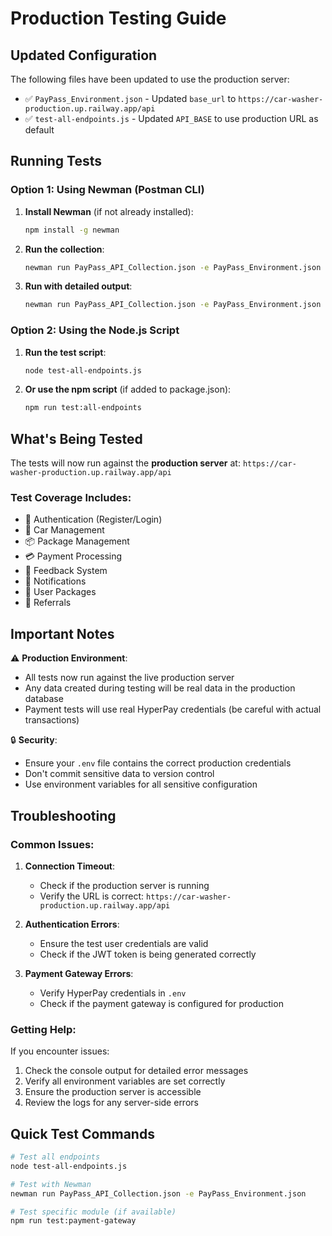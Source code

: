 # Production Testing Guide

## Updated Configuration

The following files have been updated to use the production server:

- ✅ `PayPass_Environment.json` - Updated `base_url` to `https://car-washer-production.up.railway.app/api`
- ✅ `test-all-endpoints.js` - Updated `API_BASE` to use production URL as default

## Running Tests

### Option 1: Using Newman (Postman CLI)

1. **Install Newman** (if not already installed):
   ```bash
   npm install -g newman
   ```

2. **Run the collection**:
   ```bash
   newman run PayPass_API_Collection.json -e PayPass_Environment.json
   ```

3. **Run with detailed output**:
   ```bash
   newman run PayPass_API_Collection.json -e PayPass_Environment.json --verbose
   ```

### Option 2: Using the Node.js Script

1. **Run the test script**:
   ```bash
   node test-all-endpoints.js
   ```

2. **Or use the npm script** (if added to package.json):
   ```bash
   npm run test:all-endpoints
   ```

## What's Being Tested

The tests will now run against the **production server** at:
`https://car-washer-production.up.railway.app/api`

### Test Coverage Includes:
- 🔐 Authentication (Register/Login)
- 🚗 Car Management
- 📦 Package Management  
- 💳 Payment Processing
- 💬 Feedback System
- 🔔 Notifications
- 👥 User Packages
- 🎯 Referrals

## Important Notes

⚠️ **Production Environment**: 
- All tests now run against the live production server
- Any data created during testing will be real data in the production database
- Payment tests will use real HyperPay credentials (be careful with actual transactions)

🔒 **Security**:
- Ensure your `.env` file contains the correct production credentials
- Don't commit sensitive data to version control
- Use environment variables for all sensitive configuration

## Troubleshooting

### Common Issues:

1. **Connection Timeout**:
   - Check if the production server is running
   - Verify the URL is correct: `https://car-washer-production.up.railway.app/api`

2. **Authentication Errors**:
   - Ensure the test user credentials are valid
   - Check if the JWT token is being generated correctly

3. **Payment Gateway Errors**:
   - Verify HyperPay credentials in `.env`
   - Check if the payment gateway is configured for production

### Getting Help:

If you encounter issues:
1. Check the console output for detailed error messages
2. Verify all environment variables are set correctly
3. Ensure the production server is accessible
4. Review the logs for any server-side errors

## Quick Test Commands

```bash
# Test all endpoints
node test-all-endpoints.js

# Test with Newman
newman run PayPass_API_Collection.json -e PayPass_Environment.json

# Test specific module (if available)
npm run test:payment-gateway
```
